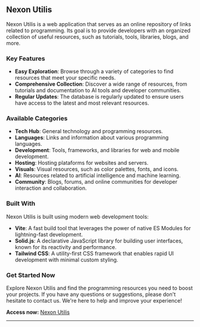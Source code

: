## Nexon Utilis

Nexon Utilis is a web application that serves as an online repository of links related to programming. Its goal is to provide developers with an organized collection of useful resources, such as tutorials, tools, libraries, blogs, and more.

### Key Features

- **Easy Exploration**: Browse through a variety of categories to find resources that meet your specific needs.
- **Comprehensive Collection**: Discover a wide range of resources, from tutorials and documentation to AI tools and developer communities.
- **Regular Updates**: The database is regularly updated to ensure users have access to the latest and most relevant resources.

### Available Categories

- **Tech Hub**: General technology and programming resources.
- **Languages**: Links and information about various programming languages.
- **Development**: Tools, frameworks, and libraries for web and mobile development.
- **Hosting**: Hosting plataforms for websites and servers.
- **Visuals**: Visual resources, such as color palettes, fonts, and icons.
- **AI**: Resources related to artificial intelligence and machine learning.
- **Community**: Blogs, forums, and online communities for developer interaction and collaboration.

### Built With

Nexon Utilis is built using modern web development tools:

- **Vite**: A fast build tool that leverages the power of native ES Modules for lightning-fast development.
- **Solid.js**: A declarative JavaScript library for building user interfaces, known for its reactivity and performance.
- **Tailwind CSS**: A utility-first CSS framework that enables rapid UI development with minimal custom styling.

### Get Started Now

Explore Nexon Utilis and find the programming resources you need to boost your projects. If you have any questions or suggestions, please don't hesitate to contact us. We're here to help and improve your experience!

**Access now:** [Nexon Utilis](https://nexonutilis.vercel.app/)

---